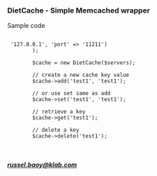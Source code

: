 ### DietCache - Simple Memcached wrapper

<p>Sample code</p>

<pre>
<code>
<?php
        // prepare an array of servers
        // with keys host and port
        $servers = array(
            array('host' => '127.0.0.1', 'port' => '11211')
        );

        $cache = new DietCache($servers);

        // create a new cache key value
        $cache->add('test1', 'test1');

        // or use set same as add
        $cache->set('test1', 'test1');

        // retrieve a key
        $cache->get('test1');

        // delete a key
        $cache->delete('test1');

</code>
</pre>


##### russel.baoy@klab.com